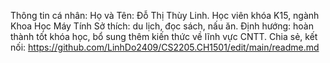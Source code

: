 
Thông tin cá nhân:
Họ và Tên: Đỗ Thị Thùy Linh.
Học viên khóa K15, ngành Khoa Học Máy Tính
Sở thích: du lịch, đọc sách, nấu ăn.
Định hướng: hoàn thành tốt khóa học, bổ sung thêm kiến thức về lĩnh vực CNTT.
Chia sẻ, kết nối: https://github.com/LinhDo2409/CS2205.CH1501/edit/main/readme.md
